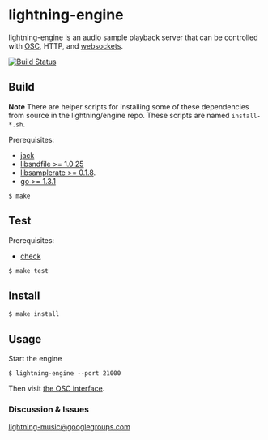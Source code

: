 lightning-engine
===========

lightning-engine is an audio sample playback server that can be controlled with
[OSC](http://opensoundcontrol.org), HTTP, and [websockets](http://tools.ietf.org/html/rfc6455).

[![Build Status](https://travis-ci.org/lightning/engine.svg?branch=master)](https://travis-ci.org/lightning/engine)



Build
-----

**Note** There are helper scripts for installing some of these dependencies from source in the lightning/engine repo. These scripts are named `install-*.sh`.

Prerequisites:

* [jack](http://jackaudio.org)
* [libsndfile >= 1.0.25](http://www.mega-nerd.com/libsndfile/)
* [libsamplerate >= 0.1.8](http://www.mega-nerd.com/SRC/).
* [go >= 1.3.1](http://golang.org)

```shell
$ make
```

Test
----

Prerequisites:

* [check](http://check.sourceforge.net/)

```shell
$ make test
```

Install
-------

```shell
$ make install
```


Usage
-----

Start the engine

```shell
$ lightning-engine --port 21000
```



Then visit [the OSC interface](https://github.com/lightning/engine/wiki/lightning-engine-OSC-interface).

### Discussion & Issues

lightning-music@googlegroups.com
